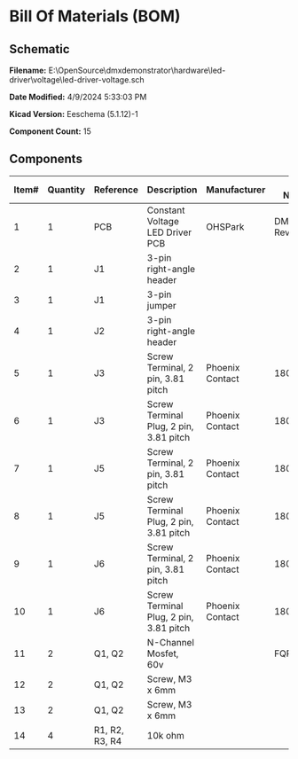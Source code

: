 
# Bill Of Materials (BOM)

## Schematic

**Filename:** E:\OpenSource\dmxdemonstrator\hardware\led-driver\voltage\led-driver-voltage.sch

**Date Modified:** 4/9/2024 5:33:03 PM

**Kicad Version:** Eeschema (5.1.12)-1

**Component Count:** 15

## Components

Item#|Quantity|Reference|Description|Manufacturer|Part Number|Datasheet|Notes
-----|--------|---------|-----------|------------|-----------|---------|-----
1|1|PCB|Constant Voltage LED Driver PCB|OHSPark|DMX-DCV, Rev 1.6||[Order](https://oshpark.com/shared_projects/vsJuLlDO)|
2|1|J1|3-pin right-angle header||||
3|1|J1|3-pin jumper||||
4|1|J2|3-pin right-angle header||||
5|1|J3|Screw Terminal, 2 pin, 3.81 pitch|Phoenix Contact|1803277||
6|1|J3|Screw Terminal Plug, 2 pin, 3.81 pitch|Phoenix Contact|1803578||
7|1|J5|Screw Terminal, 2 pin, 3.81 pitch|Phoenix Contact|1803277||
8|1|J5|Screw Terminal Plug, 2 pin, 3.81 pitch|Phoenix Contact|1803578||
9|1|J6|Screw Terminal, 2 pin, 3.81 pitch|Phoenix Contact|1803277||
10|1|J6|Screw Terminal Plug, 2 pin, 3.81 pitch|Phoenix Contact|1803578||
11|2|Q1, Q2|N-Channel Mosfet, 60v||FQP30N06L|[Data Sheet](https://www.ti.com/lit/gpn/sn74ls07)|
12|2|Q1, Q2|Screw, M3 x 6mm||||
13|2|Q1, Q2|Screw, M3 x 6mm||||
14|4|R1, R2, R3, R4|10k  ohm||||
<!--BOMROW-->

